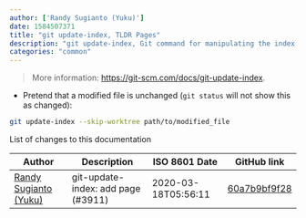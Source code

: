 ```yaml
---
author: ['Randy Sugianto (Yuku)']
date: 1584507371
title: "git update-index, TLDR Pages"
description: "git update-index, Git command for manipulating the index."
categories: "common"
---
```

> More information: <https://git-scm.com/docs/git-update-index>.

- Pretend that a modified file is unchanged (`git status` will not show this as changed):

```bash
git update-index --skip-worktree path/to/modified_file
```
List of changes to this documentation


Author | Description | ISO 8601 Date | GitHub link
------|-----|-----|-----
[Randy Sugianto (Yuku)](mailto:yukuku@gmail.com) | git-update-index: add page (#3911) | 2020-03-18T05:56:11 | [60a7b9bf9f28](https://github.com/tldr-pages/tldr/commit/60a7b9bf9f2889ebcf168f374db56c7db61fed9a)


